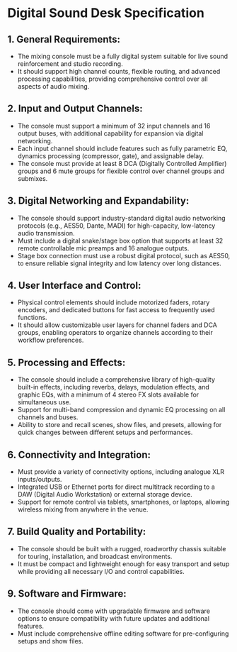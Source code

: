 # Digital Sound Desk Specification

## 1. General Requirements:

- The mixing console must be a fully digital system suitable for live sound reinforcement and studio recording.
- It should support high channel counts, flexible routing, and advanced processing capabilities, providing comprehensive control over all aspects of audio mixing.

## 2. Input and Output Channels:

- The console must support a minimum of 32 input channels and 16 output buses, with additional capability for expansion via digital networking.
- Each input channel should include features such as fully parametric EQ, dynamics processing (compressor, gate), and assignable delay.
- The console must provide at least 8 DCA (Digitally Controlled Amplifier) groups and 6 mute groups for flexible control over channel groups and submixes.

## 3. Digital Networking and Expandability:

- The console should support industry-standard digital audio networking protocols (e.g., AES50, Dante, MADI) for high-capacity, low-latency audio transmission.
- Must include a digital snake/stage box option that supports at least 32 remote controllable mic preamps and 16 analogue outputs.
- Stage box connection must use a robust digital protocol, such as AES50, to ensure reliable signal integrity and low latency over long distances.

## 4. User Interface and Control:

- Physical control elements should include motorized faders, rotary encoders, and dedicated buttons for fast access to frequently used functions.
- It should allow customizable user layers for channel faders and DCA groups, enabling operators to organize channels according to their workflow preferences.

## 5. Processing and Effects:

- The console should include a comprehensive library of high-quality built-in effects, including reverbs, delays, modulation effects, and graphic EQs, with a minimum of 4 stereo FX slots available for simultaneous use.
- Support for multi-band compression and dynamic EQ processing on all channels and buses.
- Ability to store and recall scenes, show files, and presets, allowing for quick changes between different setups and performances.

## 6. Connectivity and Integration:

- Must provide a variety of connectivity options, including analogue XLR inputs/outputs.
- Integrated USB or Ethernet ports for direct multitrack recording to a DAW (Digital Audio Workstation) or external storage device.
- Support for remote control via tablets, smartphones, or laptops, allowing wireless mixing from anywhere in the venue.

## 7. Build Quality and Portability:

- The console should be built with a rugged, roadworthy chassis suitable for touring, installation, and broadcast environments.
- It must be compact and lightweight enough for easy transport and setup while providing all necessary I/O and control capabilities.

## 9. Software and Firmware:

- The console should come with upgradable firmware and software options to ensure compatibility with future updates and additional features.
- Must include comprehensive offline editing software for pre-configuring setups and show files.
